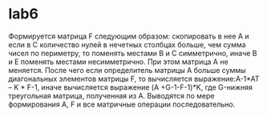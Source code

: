 # lab6
Формируется матрица F следующим образом: скопировать в нее А и если в С количество нулей в нечетных столбцах больше, чем сумма чисел по периметру, то поменять местами B и C симметрично, иначе B и Е поменять местами несимметрично. При этом матрица А не меняется. После чего если определитель матрицы А больше суммы диагональных элементов матрицы F, то вычисляется выражение:A-1*AT – K * F-1, иначе вычисляется выражение (A +G-1-F-1)*K, где G-нижняя треугольная матрица, полученная из А. Выводятся по мере формирования А, F и все матричные операции последовательно.
